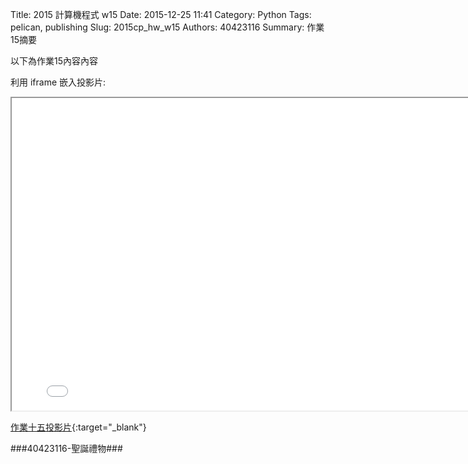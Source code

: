 Title: 2015 計算機程式 w15
Date: 2015-12-25 11:41
Category: Python
Tags: pelican, publishing
Slug: 2015cp_hw_w15
Authors: 40423116
Summary: 作業15摘要

以下為作業15內容內容

利用 iframe 嵌入投影片:

<iframe src="40423116_cp_w15_p.html" width="800" height="500"></iframe>

[作業十五投影片](40423116_cp_w15_p.html){:target="_blank"}

###40423116-聖誕禮物###
                
                
<!-- 導入 brython.js -->

<script type="text/javascript" src="js/Brython3.2.3-20151122-082712/brython.js"></script>

<!-- 啟動 brython() -->

<script>
window.onload=function(){
brython(1);
}
</script>

<!-- 以下利用 Brython 程式執行繪圖 -->

<canvas id="plotarea" width="500" height="500"></canvas>

<script type="text/python3">
# 導入 doc
from browser import document as doc
from browser import console
import math

# 準備繪圖畫布
canvas = doc["plotarea"]
ctx = canvas.getContext("2d")

# 開始畫直線
ctx.beginPath()
ctx.lineWidth = 10
ctx.moveTo(10, 250)
ctx.lineTo(240, 250)
ctx.strokeStyle = "#FF0000"
ctx.stroke()

ctx.beginPath()
ctx.lineWidth = 10
ctx.moveTo(240, 250)
ctx.lineTo(240, 330)
ctx.strokeStyle = "#FF0000"
ctx.stroke()

ctx.beginPath()
ctx.lineWidth = 10
ctx.moveTo(240, 330)
ctx.lineTo(10, 330)
ctx.strokeStyle = "#FF0000"
ctx.stroke()

ctx.beginPath()
ctx.lineWidth = 10
ctx.moveTo(10, 330)
ctx.lineTo(10, 250)
ctx.strokeStyle = "#FF0000"
ctx.stroke()

ctx.beginPath()
ctx.lineWidth = 10
ctx.moveTo(30, 330)
ctx.lineTo(30, 490)
ctx.strokeStyle = "#FF0000"
ctx.stroke()

ctx.beginPath()
ctx.lineWidth = 10
ctx.moveTo(30, 490)
ctx.lineTo(220, 490)
ctx.strokeStyle = "#FF0000"
ctx.stroke()

ctx.beginPath()
ctx.lineWidth = 10
ctx.moveTo(220, 490)
ctx.lineTo(220, 330)
ctx.strokeStyle = "#FF0000"
ctx.stroke()

ctx.beginPath()
ctx.lineWidth = 10
ctx.moveTo(260, 250)
ctx.lineTo(490, 250)
ctx.strokeStyle = "#FF0000"
ctx.stroke()

ctx.beginPath()
ctx.lineWidth = 10
ctx.moveTo(490, 250)
ctx.lineTo(490, 330)
ctx.strokeStyle = "#FF0000"
ctx.stroke()

ctx.beginPath()
ctx.lineWidth = 10
ctx.moveTo(490, 330)
ctx.lineTo(260, 330)
ctx.strokeStyle = "#FF0000"
ctx.stroke()

ctx.beginPath()
ctx.lineWidth = 10
ctx.moveTo(260, 330)
ctx.lineTo(260, 250)
ctx.strokeStyle = "#FF0000"
ctx.stroke()

ctx.beginPath()
ctx.lineWidth = 10
ctx.moveTo(280, 330)
ctx.lineTo(280, 490)
ctx.strokeStyle = "#FF0000"
ctx.stroke()

ctx.beginPath()
ctx.lineWidth = 10
ctx.moveTo(280, 490)
ctx.lineTo(470, 490)
ctx.strokeStyle = "#FF0000"
ctx.stroke()

ctx.beginPath()
ctx.lineWidth = 10
ctx.moveTo(470, 490)
ctx.lineTo(470, 330)
ctx.strokeStyle = "#FF0000"
ctx.stroke()

ctx.beginPath()
ctx.lineWidth = 10
ctx.moveTo(135, 10)
ctx.lineTo(365, 10)
ctx.strokeStyle = "#FF0000"
ctx.stroke()

ctx.beginPath()
ctx.lineWidth = 10
ctx.moveTo(365, 10)
ctx.lineTo(365, 90)
ctx.strokeStyle = "#FF0000"
ctx.stroke()

ctx.beginPath()
ctx.lineWidth = 10
ctx.moveTo(365, 90)
ctx.lineTo(135, 90)
ctx.strokeStyle = "#FF0000"
ctx.stroke()

ctx.beginPath()
ctx.lineWidth = 10
ctx.moveTo(135, 90)
ctx.lineTo(135, 10)
ctx.strokeStyle = "#FF0000"
ctx.stroke()

ctx.beginPath()
ctx.lineWidth = 10
ctx.moveTo(155, 90)
ctx.lineTo(155, 250)
ctx.strokeStyle = "#FF0000"
ctx.stroke()

ctx.beginPath()
ctx.lineWidth = 10
ctx.moveTo(155, 250)
ctx.lineTo(345, 250)
ctx.strokeStyle = "#FF0000"
ctx.stroke()

ctx.beginPath()
ctx.lineWidth = 10
ctx.moveTo(345, 250)
ctx.lineTo(345, 90)
ctx.strokeStyle = "#FF0000"
ctx.stroke()

ctx.beginPath()
ctx.lineWidth = 50
ctx.moveTo(125, 495)
ctx.lineTo(125, 245)
ctx.strokeStyle = "#00FFFF"
ctx.stroke()

ctx.beginPath()
ctx.lineWidth = 50
ctx.moveTo(375, 495)
ctx.lineTo(375, 245)
ctx.strokeStyle = "#00FFFF"
ctx.stroke()

ctx.beginPath()
ctx.lineWidth = 50
ctx.moveTo(250, 255)
ctx.lineTo(250, 5)
ctx.strokeStyle = "#00FFFF"
ctx.stroke()


</script>